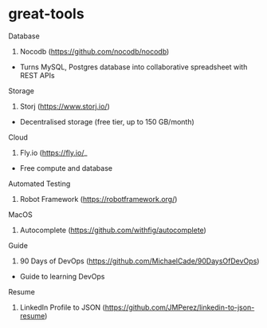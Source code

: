 # great-tools

Database

1) Nocodb (https://github.com/nocodb/nocodb)
- Turns MySQL, Postgres database into collaborative spreadsheet with REST APIs

Storage
1) Storj (https://www.storj.io/)
- Decentralised storage (free tier, up to 150 GB/month)

Cloud
1) Fly.io (https://fly.io/_
- Free compute and database

Automated Testing
1) Robot Framework (https://robotframework.org/)

MacOS
1) Autocomplete (https://github.com/withfig/autocomplete)

Guide

1) 90 Days of DevOps (https://github.com/MichaelCade/90DaysOfDevOps)
- Guide to learning DevOps

Resume
1) LinkedIn Profile to JSON (https://github.com/JMPerez/linkedin-to-json-resume)
